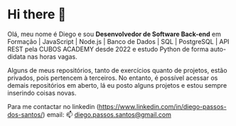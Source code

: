 # Hi there 👋

Olá, meu nome é Diego e sou 
**Desenvolvedor de Software Back-end** em Formação | JavaScript | Node.js | Banco de Dados | SQL | PostgreSQL | API REST
pela CUBOS ACADEMY desde 2022 e estudo Python de forma auto-didata nas horas vagas.

Alguns de meus repositórios, tanto de exercícios quanto de projetos, estão privados, pois pertencem à terceiros. No entanto, é possível acessar os demais repositórios em aberto, lá eu posto alguns projetos e estou sempre inserindo coisas novas.

Para me contactar no linkedin (https://www.linkedin.com/in/diego-passos-dos-santos/)
email:
:mailbox: diego.passos.santos@gmail.com

